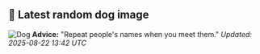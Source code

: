 ## 🐶 Latest random dog image
![Dog](https://images.dog.ceo/breeds/poodle-standard/n02113799_4454.jpg)
**Advice:** "Repeat people's names when you meet them."
*Updated: 2025-08-22 13:42 UTC*
